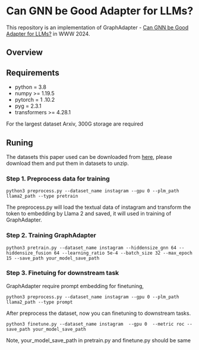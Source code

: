 # Can GNN be Good Adapter for LLMs?
This repository is an implementation of GraphAdapter - [Can GNN be Good Adapter for LLMs?](https://arxiv.org/abs/2402.12984) in WWW 2024.


## Overview

## Requirements
* python = 3.8
* numpy >= 1.19.5
* pytorch = 1 .10.2
* pyg = 2.3.1
* transformers >= 4.28.1 

For the largest dataset Arxiv, 300G storage are required
## Runing
The datasets this paper used can be downloaded from [here]([https://arxiv.org/abs/2402.12984](https://drive.google.com/drive/folders/13fqwSfY5utv8HibtEoLIAGk7k85W7b2d?usp=drive_link)), please download them and put them in datasets to unzip.


### Step 1. Preprocess data for training
```
python3 preprocess.py --dataset_name instagram --gpu 0 --plm_path llama2_path --type pretrain
```
The preprocess.py will load the textual data of instagram and transform the token to embedding by Llama 2 and saved, it will used in training of GraphAdapter.


### Step 2. Training GraphAdapter
```
python3 pretrain.py --dataset_name instagram --hiddensize_gnn 64 --hiddensize_fusion 64 --learning_ratio 5e-4 --batch_size 32 --max_epoch 15 --save_path your_model_save_path
```

### Step 3. Finetuing for downstream task

GraphAdapter require prompt embedding for finetuning,

```
python3 preprocess.py --dataset_name instagram --gpu 0 --plm_path llama2_path --type prompt

```
After preprocess the dataset, now you can finetuning to downstream tasks.
```
python3 finetune.py --dataset_name instagram  --gpu 0  --metric roc --save_path your_model_save_path 
```
Note, your_model_save_path in pretrain.py and finetune.py should be same
